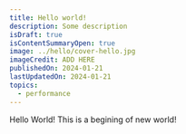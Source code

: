 ```yaml
---
title: Hello world!
description: Some description
isDraft: true
isContentSummaryOpen: true
image: ../hello/cover-hello.jpg
imageCredit: ADD HERE
publishedOn: 2024-01-21
lastUpdatedOn: 2024-01-21
topics:
  - performance
---
```


Hello World! This is a begining of new world!
